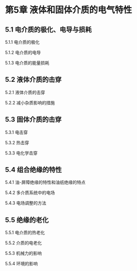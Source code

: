 # 第5章 液体和固体介质的电气特性

## 5.1 电介质的极化、电导与损耗

5.1.1 电介质的极化

5.1.2 电介质的电导

5.1.3 电介质的能量损耗

## 5.2 液体介质的击穿

5.2.1 液体介质的击穿

5.2.2 减小杂质影响的措施

## 5.3 固体介质的击穿

5.3.1 电击穿

5.3.2 热击穿

5.3.3 电化学击穿

## 5.4 组合绝缘的特性

5.4.1 油-屏障绝缘的特性和油纸绝缘的特点

5.4.2 多介质系统中的电场

5.4.3 电场调整的方法

## 5.5 绝缘的老化

5.5.1 电介质的热老化

5.5.2 介质的电老化

5.5.3 机械力的影响

5.5.4 环境的影响